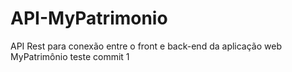 # API-MyPatrimonio
API Rest para conexão entre o front e back-end da aplicação web MyPatrimônio
teste commit 1